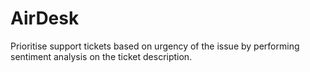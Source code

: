 # AirDesk
Prioritise support tickets based on urgency of the issue by performing sentiment analysis on the ticket description.
